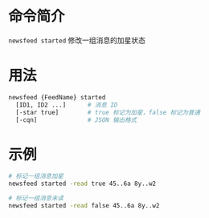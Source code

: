 命令简介
======= 

`newsfeed started` 修改一组消息的加星状态

用法
=======

```bash
newsfeed {FeedName} started
  [ID1, ID2 ...]      # 消息 ID
  [-star true]        # true 标记为加星，false 标记为普通
  [-cqn]              # JSON 输出格式
```

示例
=======

```bash
# 标记一组消息加星
newsfeed started -read true 45..6a 8y..w2

# 标记一组消息未读
newsfeed started -read false 45..6a 8y..w2
```